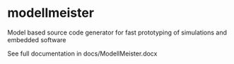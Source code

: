 modellmeister
=============

Model based source code generator for fast prototyping of simulations and embedded software

See full documentation in docs/ModellMeister.docx
